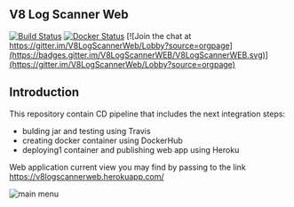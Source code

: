 ## V8 Log Scanner Web
[![Build Status](https://travis-ci.org/ripreal/V8LogScannerWeb.svg?branch=master)](https://travis-ci.org/ripreal/V8LogScannerWeb)
[![Docker Status](https://dockerbuildbadges.quelltext.eu/status.svg?organization=ripreal&repository=v8logscannerweb)](https://hub.docker.com/r/ripreal/v8logscannerweb/builds/)
[![Join the chat at https://gitter.im/V8LogScannerWeb/Lobby?source=orgpage](https://badges.gitter.im/V8LogScannerWEB/V8LogScannerWEB.svg)](https://gitter.im/V8LogScannerWeb/Lobby?source=orgpage) 
## Introduction
This repository contain CD pipeline that includes the next integration steps:
- bulding jar and testing using Travis
- creating docker container using DockerHub
- deploying1 container and publishing web app using Heroku

Web application current view you may find by passing to the link https://v8logscannerweb.herokuapp.com/

![main menu](http://infostart.ru/upload/iblock/87b/87b248c308818cef8c12ff814050268b.png)
